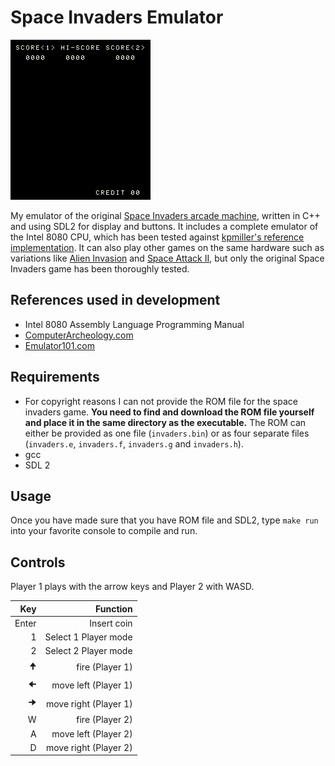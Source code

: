 # Space Invaders Emulator

![Space Invaders Gameplay](gameplay.gif)

My emulator of the original [Space Invaders arcade machine](https://en.wikipedia.org/wiki/Space_Invaders#Hardware), written in C++ and using SDL2 for display and buttons. It includes a complete emulator of the Intel 8080 CPU, which has been tested against [kpmiller's reference implementation](https://github.com/kpmiller/emulator101/blob/master/CocoaPart7-Threading/8080emu.c). It can also play other games on the same hardware such as variations like [Alien Invasion](http://adb.arcadeitalia.net/dettaglio_mame.php?game_name=alieninv&search_id=) and [Space Attack II](https://www.arcade-museum.com/game_detail.php?game_id=9639), but only the original Space Invaders game has been thoroughly tested.

## References used in development

- Intel 8080 Assembly Language Programming Manual
- [ComputerArcheology.com](https://computerarcheology.com/Arcade/SpaceInvaders/Hardware.html)
- [Emulator101.com](http://www.emulator101.com/)

## Requirements

- For copyright reasons I can not provide the ROM file for the space invaders game. **You need to find and download the ROM file yourself and place it in the same directory as the executable.** The ROM can either be provided as one file (`invaders.bin`) or as four separate files (`invaders.e`, `invaders.f`, `invaders.g` and `invaders.h`).
- gcc
- SDL 2

## Usage

Once you have made sure that you have ROM file and SDL2, type `make run` into your favorite console to compile and run.

## Controls

Player 1 plays with the arrow keys and Player 2 with WASD.

| **Key**     | **Function**                          |
|------------:|--------------------------------------:|
| Enter       | Insert coin                           |
| 1           | Select 1 Player mode                  |
| 2           | Select 2 Player mode                  |
| 🠉           | fire       (Player 1)                 |
| 🠈           | move left  (Player 1)                 |
| 🠊           | move right (Player 1)                 |
| W           | fire       (Player 2)                 |
| A           | move left  (Player 2)                 |
| D           | move right (Player 2)                 |
